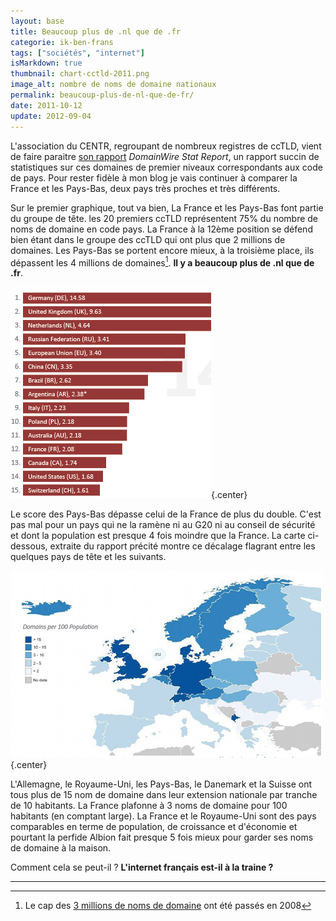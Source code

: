```yaml
---
layout: base
title: Beaucoup plus de .nl que de .fr
categorie: ik-ben-frans
tags: ["sociétés", "internet"]
isMarkdown: true
thumbnail: chart-cctld-2011.png
image_alt: nombre de noms de domaine nationaux
permalink: beaucoup-plus-de-nl-que-de-fr/
date: 2011-10-12
update: 2012-09-04
---
```


L'association du CENTR, regroupant de nombreux registres de ccTLD, vient de faire paraitre [son rapport](https://www.centr.org/main/6513-CTR/version/6/part/12/data/DomainWire%20Stat%20Report%20(Autumn%202011).pdf?branch=main&language=default) *DomainWire Stat Report*, un rapport succin de statistiques sur ces domaines de premier niveaux correspondants aux code de pays. Pour rester fidèle à mon blog je vais continuer à comparer la France et les Pays-Bas, deux pays très proches et très différents.

Sur le premier graphique, tout va bien, La France et les Pays-Bas font partie du groupe de tête. les 20 premiers ccTLD représentent 75% du nombre de noms de domaine en code pays. La France à la 12ème position se défend bien étant dans le groupe des ccTLD qui ont plus que 2 millions de domaines. Les Pays-Bas se portent encore mieux, à la troisième place, ils dépassent les 4 millions de domaines[^1]. **Il y a beaucoup plus de .nl que de .fr**.

![nombre de noms de domaine nationaux](chart-cctld-2011.png){.center}

<!--excerpt-->

Le score des Pays-Bas dépasse celui de la France de plus du double. C'est pas mal pour un pays qui ne la ramène ni au G20 ni au conseil de sécurité et dont la population est presque 4 fois moindre que la France. La carte ci-dessous, extraite du rapport précité montre ce décalage flagrant entre les quelques pays de tête et les suivants.

![noms de domaine par population, carte d'Europe](europe-domaines-population.png){.center}

L'Allemagne, le Royaume-Uni, les Pays-Bas, le Danemark et la Suisse ont tous plus de 15 nom de domaine dans leur extension nationale par tranche de 10 habitants. La France plafonne à 3 noms de domaine pour 100 habitants (en comptant large). La France et le Royaume-Uni sont des pays comparables en terme de population, de croissance et d'économie et pourtant la perfide Albion fait presque 5 fois mieux pour garder ses noms de domaine à la maison. 

Comment cela se peut-il ? **L'internet français est-il à la traine ?**

---
[^1]: Le cap des [3 millions de noms de domaine](/trois-millions-de-domaines) ont été passés en 2008
